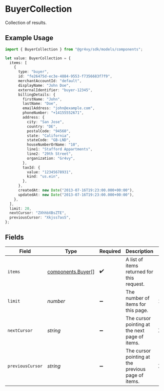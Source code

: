 # BuyerCollection

Collection of results.

## Example Usage

```typescript
import { BuyerCollection } from "@gr4vy/sdk/models/components";

let value: BuyerCollection = {
  items: [
    {
      type: "buyer",
      id: "fe26475d-ec3e-4884-9553-f7356683f7f9",
      merchantAccountId: "default",
      displayName: "John Doe",
      externalIdentifier: "buyer-12345",
      billingDetails: {
        firstName: "John",
        lastName: "Doe",
        emailAddress: "john@example.com",
        phoneNumber: "+14155552671",
        address: {
          city: "San Jose",
          country: "DE",
          postalCode: "94560",
          state: "California",
          stateCode: "GB-LND",
          houseNumberOrName: "10",
          line1: "Stafford Appartments",
          line2: "29th Street",
          organization: "Gr4vy",
        },
        taxId: {
          value: "12345678931",
          kind: "us.ein",
        },
      },
      createdAt: new Date("2013-07-16T19:23:00.000+00:00"),
      updatedAt: new Date("2013-07-16T19:23:00.000+00:00"),
    },
  ],
  limit: 20,
  nextCursor: "ZXhhbXBsZTE",
  previousCursor: "Xkjss7asS",
};
```

## Fields

| Field                                                  | Type                                                   | Required                                               | Description                                            | Example                                                |
| ------------------------------------------------------ | ------------------------------------------------------ | ------------------------------------------------------ | ------------------------------------------------------ | ------------------------------------------------------ |
| `items`                                                | [components.Buyer](../../models/components/buyer.md)[] | :heavy_check_mark:                                     | A list of items returned for this request.             |                                                        |
| `limit`                                                | *number*                                               | :heavy_minus_sign:                                     | The number of items for this page.                     | 20                                                     |
| `nextCursor`                                           | *string*                                               | :heavy_minus_sign:                                     | The cursor pointing at the next page of items.         | ZXhhbXBsZTE                                            |
| `previousCursor`                                       | *string*                                               | :heavy_minus_sign:                                     | The cursor pointing at the previous page of items.     | Xkjss7asS                                              |